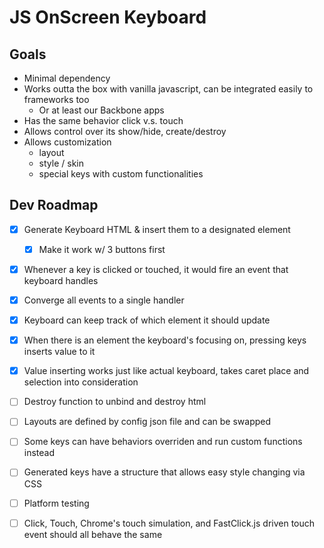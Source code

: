 # JS OnScreen Keyboard

## Goals

- Minimal dependency
- Works outta the box with vanilla javascript, can be integrated easily to frameworks too
  - Or at least our Backbone apps
- Has the same behavior click v.s. touch
- Allows control over its show/hide, create/destroy
- Allows customization
  - layout
  - style / skin
  - special keys with custom functionalities

## Dev Roadmap

- [x] Generate Keyboard HTML & insert them to a designated element
  - [x] Make it work w/ 3 buttons first
- [x] Whenever a key is clicked or touched, it would fire an event that keyboard handles
- [x] Converge all events to a single handler
- [x] Keyboard can keep track of which element it should update
- [x] When there is an element the keyboard's focusing on, pressing keys inserts value to it
- [x] Value inserting works just like actual keyboard, takes caret place and selection into consideration
- [ ] Destroy function to unbind and destroy html
- [ ] Layouts are defined by config json file and can be swapped
- [ ] Some keys can have behaviors overriden and run custom functions instead
- [ ] Generated keys have a structure that allows easy style changing via CSS

- [ ] Platform testing
- [ ] Click, Touch, Chrome's touch simulation, and FastClick.js driven touch event should all behave the same
